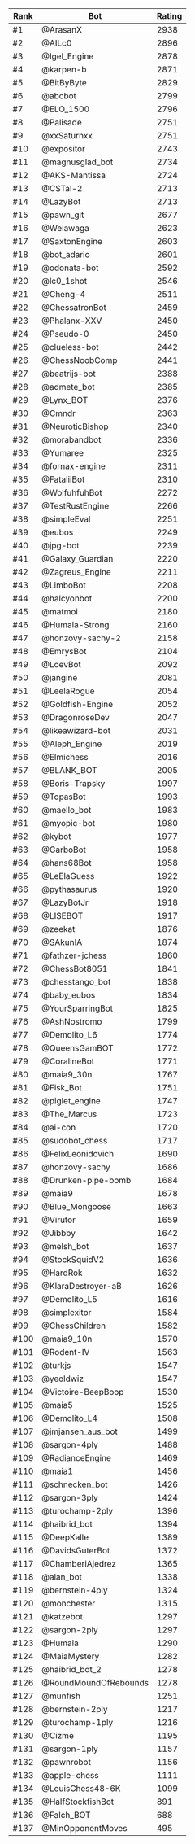 Rank|Bot|Rating
---|---|---
#1|@ArasanX|2938
#2|@AILc0|2896
#3|@Igel_Engine|2878
#4|@karpen-b|2871
#5|@BitByByte|2829
#6|@abcbot|2799
#7|@ELO_1500|2796
#8|@Palisade|2751
#9|@xxSaturnxx|2751
#10|@expositor|2743
#11|@magnusglad_bot|2734
#12|@AKS-Mantissa|2724
#13|@CSTal-2|2713
#14|@LazyBot|2713
#15|@pawn_git|2677
#16|@Weiawaga|2623
#17|@SaxtonEngine|2603
#18|@bot_adario|2601
#19|@odonata-bot|2592
#20|@lc0_1shot|2546
#21|@Cheng-4|2511
#22|@ChessatronBot|2459
#23|@Phalanx-XXV|2450
#24|@Pseudo-0|2450
#25|@clueless-bot|2442
#26|@ChessNoobComp|2441
#27|@beatrijs-bot|2388
#28|@admete_bot|2385
#29|@Lynx_BOT|2376
#30|@Cmndr|2363
#31|@NeuroticBishop|2340
#32|@morabandbot|2336
#33|@Yumaree|2325
#34|@fornax-engine|2311
#35|@FataliiBot|2310
#36|@WolfuhfuhBot|2272
#37|@TestRustEngine|2266
#38|@simpleEval|2251
#39|@eubos|2249
#40|@jpg-bot|2239
#41|@Galaxy_Guardian|2220
#42|@Zagreus_Engine|2211
#43|@LimboBot|2208
#44|@halcyonbot|2200
#45|@matmoi|2180
#46|@Humaia-Strong|2160
#47|@honzovy-sachy-2|2158
#48|@EmrysBot|2104
#49|@LoevBot|2092
#50|@jangine|2081
#51|@LeelaRogue|2054
#52|@Goldfish-Engine|2052
#53|@DragonroseDev|2047
#54|@likeawizard-bot|2031
#55|@Aleph_Engine|2019
#56|@Elmichess|2016
#57|@BLANK_BOT|2005
#58|@Boris-Trapsky|1997
#59|@TopasBot|1993
#60|@maello_bot|1983
#61|@myopic-bot|1980
#62|@kybot|1977
#63|@GarboBot|1958
#64|@hans68Bot|1958
#65|@LeElaGuess|1922
#66|@pythasaurus|1920
#67|@LazyBotJr|1918
#68|@LISEBOT|1917
#69|@zeekat|1876
#70|@SAkunIA|1874
#71|@fathzer-jchess|1860
#72|@ChessBot8051|1841
#73|@chesstango_bot|1838
#74|@baby_eubos|1834
#75|@YourSparringBot|1825
#76|@AshNostromo|1799
#77|@Demolito_L6|1774
#78|@QueensGamBOT|1772
#79|@CoralineBot|1771
#80|@maia9_30n|1767
#81|@Fisk_Bot|1751
#82|@piglet_engine|1747
#83|@The_Marcus|1723
#84|@ai-con|1720
#85|@sudobot_chess|1717
#86|@FelixLeonidovich|1690
#87|@honzovy-sachy|1686
#88|@Drunken-pipe-bomb|1684
#89|@maia9|1678
#90|@Blue_Mongoose|1663
#91|@Virutor|1659
#92|@Jibbby|1642
#93|@melsh_bot|1637
#94|@StockSquidV2|1636
#95|@HardRok|1632
#96|@KlaraDestroyer-aB|1626
#97|@Demolito_L5|1616
#98|@simplexitor|1584
#99|@ChessChildren|1582
#100|@maia9_10n|1570
#101|@Rodent-IV|1563
#102|@turkjs|1547
#103|@yeoldwiz|1547
#104|@Victoire-BeepBoop|1530
#105|@maia5|1525
#106|@Demolito_L4|1508
#107|@jmjansen_aus_bot|1499
#108|@sargon-4ply|1488
#109|@RadianceEngine|1469
#110|@maia1|1456
#111|@schnecken_bot|1426
#112|@sargon-3ply|1424
#113|@turochamp-2ply|1396
#114|@haibrid_bot|1394
#115|@DeepKalle|1389
#116|@DavidsGuterBot|1372
#117|@ChamberiAjedrez|1365
#118|@alan_bot|1338
#119|@bernstein-4ply|1324
#120|@monchester|1315
#121|@katzebot|1297
#122|@sargon-2ply|1297
#123|@Humaia|1290
#124|@MaiaMystery|1282
#125|@haibrid_bot_2|1278
#126|@RoundMoundOfRebounds|1278
#127|@munfish|1251
#128|@bernstein-2ply|1217
#129|@turochamp-1ply|1216
#130|@Cizme|1195
#131|@sargon-1ply|1157
#132|@pawnrobot|1156
#133|@apple-chess|1111
#134|@LouisChess48-6K|1099
#135|@HalfStockfishBot|891
#136|@Falch_BOT|688
#137|@MinOpponentMoves|495
